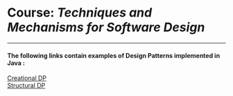 # Course: *Techniques and Mechanisms for Software Design*

---

#### The following links contain examples of Design Patterns implemented in Java : 

[Creational DP](https://github.com/VirtosuDan/STDM-Labs/tree/master/src/CreationalDP) <br />
[Structural DP](https://github.com/Akulav/TMPS_LAB/blob/main/StructuralDP/README.md) <br />

